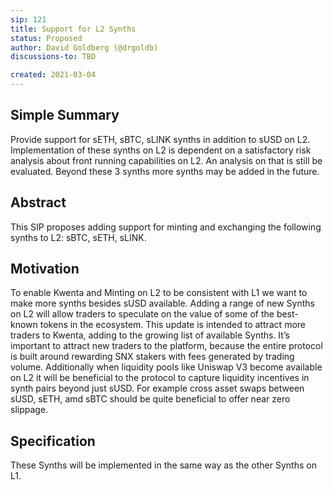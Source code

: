 ```yaml
---
sip: 121
title: Support for L2 Synths
status: Proposed
author: David Goldberg (@drgoldb)
discussions-to: TBD

created: 2021-03-04
---
```


## Simple Summary

Provide support for sETH, sBTC, sLINK synths in addition to sUSD on L2. Implementation of these synths on L2 is dependent on a satisfactory risk analysis about front running capabilities on L2. An analysis on that is still be evaluated. Beyond these 3 synths more synths may be added in the future. 

## Abstract

This SIP proposes adding support for minting and exchanging the following synths to L2: sBTC, sETH, sLINK.

## Motivation

To enable Kwenta and Minting on L2 to be consistent with L1 we want to make more synths besides sUSD available. Adding a range of new Synths on L2 will allow traders to speculate on the value of some of the best-known tokens in the ecosystem. This update is intended to attract more traders to Kwenta, adding to the growing list of available Synths. It’s important to attract new traders to the platform, because the entire protocol is built around rewarding SNX stakers with fees generated by trading volume. Additionally when liquidity pools like Uniswap V3 become available on L2 it will be beneficial to the protocol to capture liquidity incentives in synth pairs beyond just sUSD. For example cross asset swaps between sUSD, sETH, amd sBTC should be quite beneficial to offer near zero slippage. 

## Specification

These Synths will be implemented in the same way as the other Synths on L1. 
